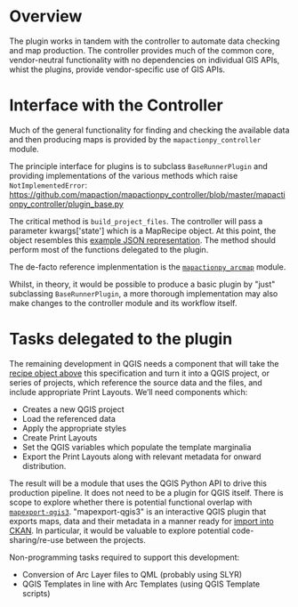 # Overview

The plugin works in tandem with the controller to automate data checking and map production. The controller provides much of the common core, vendor-neutral functionality with no dependencies on individual GIS APIs, whist the plugins, provide vendor-specific use of GIS APIs.

# Interface with the Controller

Much of the general functionality for finding and checking the available data and then producing maps is provided by the `mapactionpy_controller` module.

The principle interface for plugins is to subclass `BaseRunnerPlugin` and providing implementations of the various methods which raise  `NotImplementedError`:
https://github.com/mapaction/mapactionpy_controller/blob/master/mapactionpy_controller/plugin_base.py

The critical method is `build_project_files`. The controller will pass a parameter kwargs['state'] which is a MapRecipe object. At this point, the object resembles this [example JSON representation](mapactionpy_qgis/tests/example_files/MA9001-v16-example-overview-map-post-controller.json). The method should perform most of the functions delegated to the plugin.

The de-facto reference implenmentation is the [`mapactionpy_arcmap`](https://github.com/mapaction/mapactionpy_controller) module.

Whilst, in theory, it would be possible to produce a basic plugin by "just" subclassing `BaseRunnerPlugin`, a more thorough implementation may also make changes to the controller module and its workflow itself.

# Tasks delegated to the plugin

The remaining development in QGIS needs a component that will take the [recipe object above](mapactionpy_qgis/tests/example_files/MA9001-v16-example-overview-map-post-controller.json) this specification and turn it into a QGIS project, or series of projects, which reference the source data and the files, and include appropriate Print Layouts. We’ll need components which:

* Creates a new QGIS project
* Load the referenced data
* Apply the appropriate styles
* Create Print Layouts
* Set the QGIS variables which populate the template marginalia
* Export the Print Layouts along with relevant metadata for onward distribution.

The result will be a module that uses the QGIS Python API to drive this production pipeline. It does not need to be a plugin for QGIS itself. There is scope to explore whether there is potential functional overlap with [`mapexport-qgis3`](https://github.com/mapaction/mapexport-qgis3). "mapexport-qgis3" is an interactive QGIS plugin that exports maps, data and their metadata in a manner ready for [import into CKAN](https://github.com/aptivate/ckanext-mapactionimporter). In particular, it would be valuable to explore potential code-sharing/re-use between the projects.

Non-programming tasks required to support this development:

* Conversion of Arc Layer files to QML (probably using SLYR)
* QGIS Templates in line with Arc Templates (using QGIS Template scripts)

